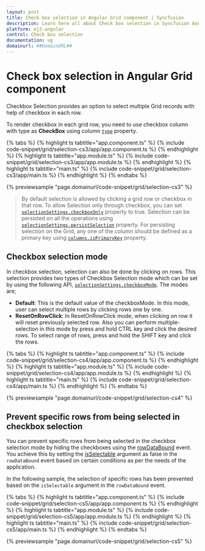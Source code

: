 ```yaml
---
layout: post
title: Check box selection in Angular Grid component | Syncfusion
description: Learn here all about Check box selection in Syncfusion Angular Grid component of Syncfusion Essential JS 2 and more.
platform: ej2-angular
control: Check box selection 
documentation: ug
domainurl: ##DomainURL##
---
```


# Check box selection in Angular Grid component

Checkbox Selection provides an option to select multiple Grid records with help of checkbox in each row.

To render checkbox in each grid row, you need to use checkbox column with type as **CheckBox** using column [`type`](https://ej2.syncfusion.com/angular/documentation/api/grid/column/#type) property.

{% tabs %}
{% highlight ts tabtitle="app.component.ts" %}
{% include code-snippet/grid/selection-cs3/app/app.component.ts %}
{% endhighlight %}
{% highlight ts tabtitle="app.module.ts" %}
{% include code-snippet/grid/selection-cs3/app/app.module.ts %}
{% endhighlight %}
{% highlight ts tabtitle="main.ts" %}
{% include code-snippet/grid/selection-cs3/app/main.ts %}
{% endhighlight %}
{% endtabs %}
  
{% previewsample "page.domainurl/code-snippet/grid/selection-cs3" %}

> By default selection is allowed by clicking a grid row or checkbox in that row. To allow Selection only through checkbox, you can set [`selectionSettings.checkboxOnly`](https://ej2.syncfusion.com/angular/documentation/api/grid/selectionSettings/#checkboxonly) property to true.
> Selection can be persisted on all the operations using [`selectionSettings.persistSelection`](https://ej2.syncfusion.com/angular/documentation/api/grid/selectionSettings/#persistselection) property. For persisting selection on the Grid, any one of the column should be defined as a primary key using [`columns.isPrimaryKey`](https://ej2.syncfusion.com/angular/documentation/api/grid/column/#isprimarykey) property.

## Checkbox selection mode

In checkbox selection, selection can also be done by clicking on rows. This selection provides two types of Checkbox Selection mode which can be set by using the following API,
[`selectionSettings.checkboxMode`](https://ej2.syncfusion.com/angular/documentation/api/grid/selectionSettings/#checkboxmode). The modes are;

* **Default**: This is the default value of the checkboxMode. In this mode, user can select multiple rows by clicking rows one by one.
* **ResetOnRowClick**: In ResetOnRowClick mode, when clicking on row it will reset previously selected row. Also you can perform multiple-selection in this mode by press and hold CTRL key and click the desired rows. To select range of rows, press and hold the SHIFT key and click the rows.

{% tabs %}
{% highlight ts tabtitle="app.component.ts" %}
{% include code-snippet/grid/selection-cs4/app/app.component.ts %}
{% endhighlight %}
{% highlight ts tabtitle="app.module.ts" %}
{% include code-snippet/grid/selection-cs4/app/app.module.ts %}
{% endhighlight %}
{% highlight ts tabtitle="main.ts" %}
{% include code-snippet/grid/selection-cs4/app/main.ts %}
{% endhighlight %}
{% endtabs %}
  
{% previewsample "page.domainurl/code-snippet/grid/selection-cs4" %}

## Prevent specific rows from being selected in checkbox selection

You can prevent specific rows from being selected in the checkbox selection mode by hiding the checkboxes using the [rowDataBound](https://ej2.syncfusion.com/angular/documentation/api/grid/#rowdatabound) event. You achieve this by setting the [isSelectable](https://ej2.syncfusion.com/angular/documentation/api/grid/rowDataBoundEventArgs/#isselectable) argument as false in the `rowDataBound` event based on certain conditions as per the needs of the application.

In the following sample, the selection of specific rows has been prevented based on the `isSelectable` argument in the `rowDataBound` event.

{% tabs %}
{% highlight ts tabtitle="app.component.ts" %}
{% include code-snippet/grid/selection-cs5/app/app.component.ts %}
{% endhighlight %}
{% highlight ts tabtitle="app.module.ts" %}
{% include code-snippet/grid/selection-cs5/app/app.module.ts %}
{% endhighlight %}
{% highlight ts tabtitle="main.ts" %}
{% include code-snippet/grid/selection-cs5/app/main.ts %}
{% endhighlight %}
{% endtabs %}
  
{% previewsample "page.domainurl/code-snippet/grid/selection-cs5" %}